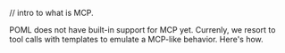 // intro to what is MCP.

POML does not have built-in support for MCP yet. Currenly, we resort to tool calls with templates to emulate a MCP-like behavior. Here's how.

